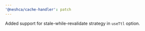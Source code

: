 ```yaml
---
'@neshca/cache-handler': patch
---
```


Added support for stale-while-revalidate strategy in `useTtl` option.
